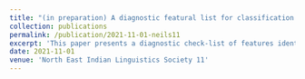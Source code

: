 ```yaml
---
title: "(in preparation) A diagnostic featural list for classification of varieties within Tangsa-Nocte"
collection: publications
permalink: /publication/2021-11-01-neils11
excerpt: 'This paper presents a diagnostic check-list of features identified as representative of the branches of Tangsa-Nocte which may be used to better classify varieties within the larger Tangsa-Nocte group. The purpose for such classification is to assist in ongoing efforts by scholars of Tangsa-Nocte varieties to better understand the historical development of Tangsa-Nocte and its classification as a whole within Sal and Tibeto-Burman.'
date: 2021-11-01
venue: 'North East Indian Linguistics Society 11'
---
```

